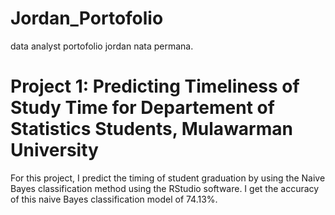 # Jordan_Portofolio
data analyst portofolio jordan nata permana.

# Project 1: Predicting Timeliness of Study Time for Departement of Statistics Students, Mulawarman University
For this project, I predict the timing of student graduation by using the Naive Bayes classification method using the RStudio software. I get the accuracy of this naive Bayes classification model of 74.13%.

